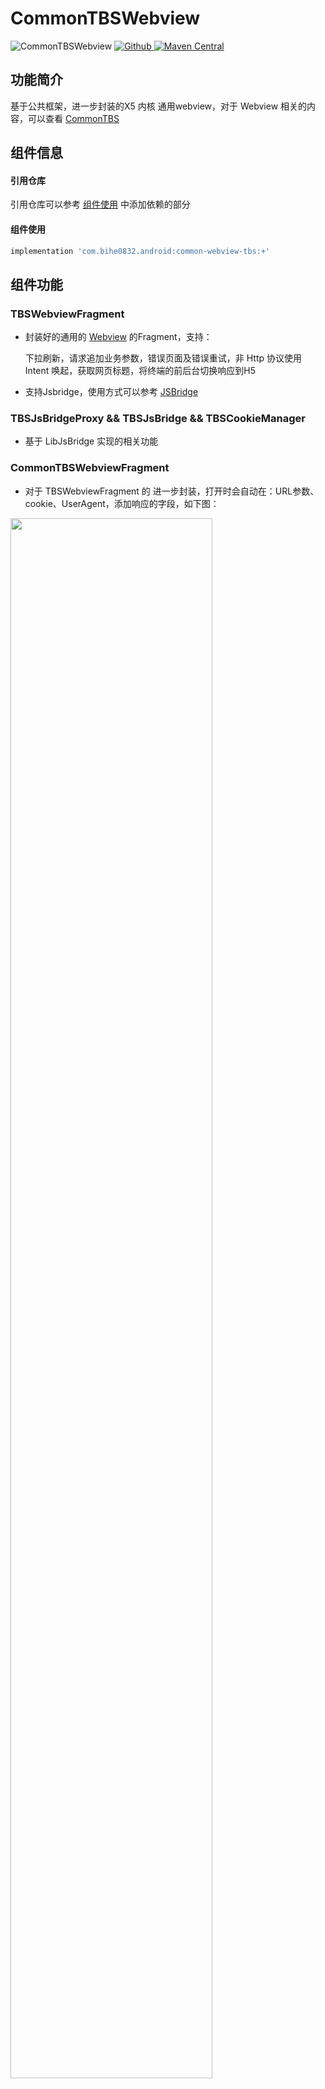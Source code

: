 # CommonTBSWebview

![CommonTBSWebview](https://img.shields.io/badge/AndroidAppFactory-CommonTBSWebview-brightgreen)
[ ![Github](https://img.shields.io/badge/Github-CommonTBSWebview-brightgreen?style=social) ](https://github.com/bihe0832/AndroidAppFactory/tree/master/CommonTBSWebview)
[ ![Maven Central](https://img.shields.io/maven-central/v/com.bihe0832.android/common-webview-tbs) ](https://search.maven.org/artifact/com.bihe0832.android/common-webview-tbs)

## 功能简介

基于公共框架，进一步封装的X5 内核 通用webview，对于 Webview 相关的内容，可以查看 [CommonTBS](./common-tbs.md)

## 组件信息

#### 引用仓库

引用仓库可以参考 [组件使用](./../start.md) 中添加依赖的部分

#### 组件使用

```groovy
implementation 'com.bihe0832.android:common-webview-tbs:+'
```

## 组件功能

### TBSWebviewFragment

- 封装好的通用的 [Webview](./common-webview.md) 的Fragment，支持：

    下拉刷新，请求追加业务参数，错误页面及错误重试，非 Http 协议使用 Intent 唤起，获取网页标题，将终端的前后台切换响应到H5

- 支持Jsbridge，使用方式可以参考 [JSBridge](./../../tools/android_jsbridge.md)

### TBSJsBridgeProxy && TBSJsBridge && TBSCookieManager

- 基于 LibJsBridge 实现的相关功能

### CommonTBSWebviewFragment

- 对于 TBSWebviewFragment 的 进一步封装，打开时会自动在：URL参数、cookie、UserAgent，添加响应的字段，如下图：

 <img src="./common-webview-tbs/webview-params.png" width="80%"/>


### WebPageActivity

通用的带标题栏的 Webview Activity，标题栏自动获取网页标题，如下图，使用 [CommonTBSWebviewFragment](./common-webview-tbs.md#CommonTBSWebviewfragment) 和   [CommonActivity](./framework/framework-ui.md#通用主ui)实现：

<img src="./common-webview-tbs/webview-pages.png" width="30%"/>

## 测试事例：

AAF 的测试Demo 提供了几个Webview的调试页面，具体内容可以点击链接 [https://github.com/bihe0832/AndroidAppFactory/tree/master/BaseTest/src/main/java/com/bihe0832/android/base/test/webview/TestWebviewActivity.kt](https://github.com/bihe0832/AndroidAppFactory/tree/master/BaseTest/src/main/java/com/bihe0832/android/base/test/webview/TestWebviewActivity.kt) 查看对应源码


